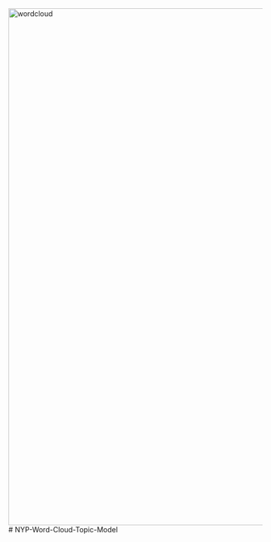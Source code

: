 <img width="1024" alt="wordcloud" src="https://user-images.githubusercontent.com/74233354/122481415-381e8100-d001-11eb-95eb-979d56f530c4.png">
# NYP-Word-Cloud-Topic-Model

